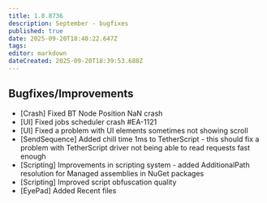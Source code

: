 ```yaml
---
title: 1.8.8736
description: September - bugfixes
published: true
date: 2025-09-20T18:40:22.647Z
tags: 
editor: markdown
dateCreated: 2025-09-20T18:39:53.688Z
---
```


## Bugfixes/Improvements
- [Crash] Fixed BT Node Position NaN crash
- [UI] Fixed jobs scheduler crash #EA-1121 
- [UI] Fixed a problem with UI elements sometimes not showing scroll
- [SendSequence] Added chill time 1ms to TetherScript - this should fix a problem with TetherScript driver not being able to read requests fast enough 
- [Scripting] Improvements in scripting system - added AdditionalPath resolution for Managed assemblies in NuGet packages
- [Scripting] Improved script obfuscation quality
- [EyePad] Added Recent files



